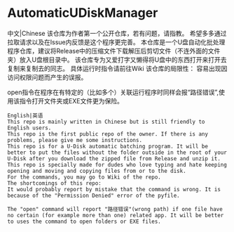 # AutomaticUDiskManager
中文|Chinese
该仓库为作者第一个公开仓库，若有问题，请指教。
希望多多通过拉取请求以及在Issue内反馈是这个程序更完善。
本仓库是一个U盘自动化批处理程序仓库，建议将Release中的压缩文件下载解压后剪切文件（不连外面的文件夹）放入U盘根目录中。
该仓库专为又爱打字又懒得将U盘中的东西打开来打开去复制来复制去的同志。
具体运行时指令请前往Wiki
该仓库的局限性：
容易出现因访问权限问题而产生的误报。
    
open指令在程序在有特定的（比如多个）关联运行程序时同样会报“路径错误”,使用该指令打开文件夹或EXE文件更为保险。
~~~~~~~~~~~~~~~~~~~~~~~~~~~~~~~~~~~~~~~~~~~~~~~~~~~~~~~~~~~~~~~~~~~~~~~~~~~~~~~
English|英语
This repo is mainly written in Chinese but is still friendly to English users.
This repo is the first public repo of the owner. If there is any problems, please give me some instructions.
This repo is for a U-Disk automatic batching program. It will be better to put the files without the folder outside in the root of your U-Disk after you download the zipped file from Release and unzip it.
This repo is specially made for dudes who love typing and hate keeping opening and moving and copying files from or to the disk.
For the commands, you may go to Wiki of the repo.
The shortcomings of this repo:
It would probably report by mistake that the command is wrong. It is because of the "Permission Denied" error of the pyfile.

The "open" command will report "路径错误"(wrong path) if one file have no certain (for example more than one) related app. It will be better to uses the command to open folders or EXE files.

